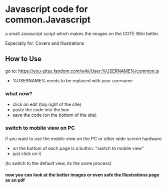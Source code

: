 # Javascript code for common.Javascript

a small Javascript script which makes the images on the COTE Wiki better.

Especially for: Covers and Illustrations

## How to Use

go to: https://you-zitsu.fandom.com/wiki/User:%USERNAME%/common.js

- %USERNAME% needs to be replaced with your username

### what now?

 - click on edit (top right of the site)
 - paste the code into the box
 - save the code (on the bottom of the site)

### switch to mobile view on PC

if you want to use the mobile view on the PC or other wide screen hardware

- on the bottom of each page is a button: "switch to mobile view"
- just click on it

(to switch to the default view, its the same process)

#### now you can look at the better images or even safe the Illustrations page as an pdf
